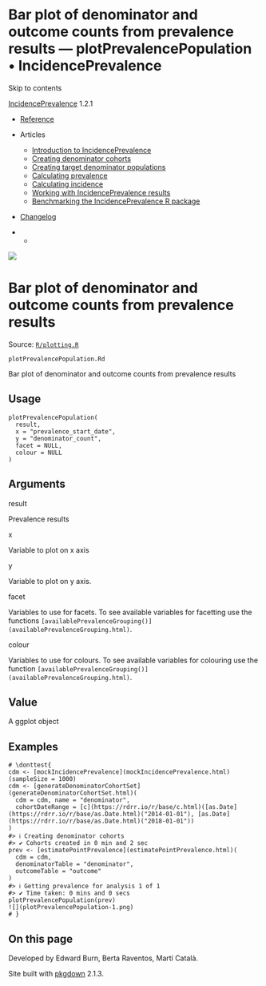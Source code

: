 # Bar plot of denominator and outcome counts from prevalence results — plotPrevalencePopulation • IncidencePrevalence

Skip to contents

[IncidencePrevalence](../index.html) 1.2.1

  * [Reference](../reference/index.html)
  * Articles
    * [Introduction to IncidencePrevalence](../articles/a01_Introduction_to_IncidencePrevalence.html)
    * [Creating denominator cohorts](../articles/a02_Creating_denominator_populations.html)
    * [Creating target denominator populations](../articles/a03_Creating_target_denominator_populations.html)
    * [Calculating prevalence](../articles/a04_Calculating_prevalence.html)
    * [Calculating incidence](../articles/a05_Calculating_incidence.html)
    * [Working with IncidencePrevalence results](../articles/a06_Working_with_IncidencePrevalence_Results.html)
    * [Benchmarking the IncidencePrevalence R package](../articles/a07_benchmark.html)
  * [Changelog](../news/index.html)


  *   * [](https://github.com/darwin-eu/IncidencePrevalence/)



![](../logo.png)

# Bar plot of denominator and outcome counts from prevalence results

Source: [`R/plotting.R`](https://github.com/darwin-eu/IncidencePrevalence/blob/v1.2.1/R/plotting.R)

`plotPrevalencePopulation.Rd`

Bar plot of denominator and outcome counts from prevalence results

## Usage
    
    
    plotPrevalencePopulation(
      result,
      x = "prevalence_start_date",
      y = "denominator_count",
      facet = NULL,
      colour = NULL
    )

## Arguments

result
    

Prevalence results

x
    

Variable to plot on x axis

y
    

Variable to plot on y axis.

facet
    

Variables to use for facets. To see available variables for facetting use the functions `[availablePrevalenceGrouping()](availablePrevalenceGrouping.html)`.

colour
    

Variables to use for colours. To see available variables for colouring use the function `[availablePrevalenceGrouping()](availablePrevalenceGrouping.html)`.

## Value

A ggplot object

## Examples
    
    
    # \donttest{
    cdm <- [mockIncidencePrevalence](mockIncidencePrevalence.html)(sampleSize = 1000)
    cdm <- [generateDenominatorCohortSet](generateDenominatorCohortSet.html)(
      cdm = cdm, name = "denominator",
      cohortDateRange = [c](https://rdrr.io/r/base/c.html)([as.Date](https://rdrr.io/r/base/as.Date.html)("2014-01-01"), [as.Date](https://rdrr.io/r/base/as.Date.html)("2018-01-01"))
    )
    #> ℹ Creating denominator cohorts
    #> ✔ Cohorts created in 0 min and 2 sec
    prev <- [estimatePointPrevalence](estimatePointPrevalence.html)(
      cdm = cdm,
      denominatorTable = "denominator",
      outcomeTable = "outcome"
    )
    #> ℹ Getting prevalence for analysis 1 of 1
    #> ✔ Time taken: 0 mins and 0 secs
    plotPrevalencePopulation(prev)
    ![](plotPrevalencePopulation-1.png)
    # }
    
    

## On this page

Developed by Edward Burn, Berta Raventos, Martí Català.

Site built with [pkgdown](https://pkgdown.r-lib.org/) 2.1.3.
